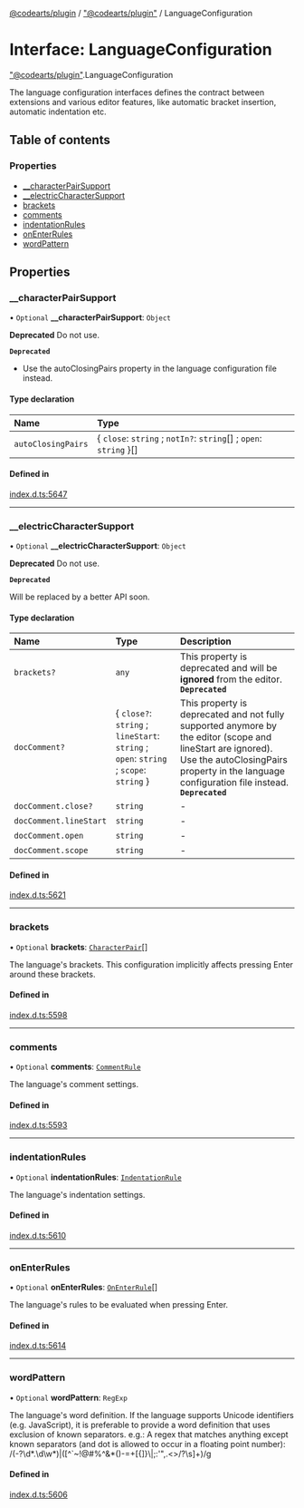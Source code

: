 [@codearts/plugin](../README.md) / ["@codearts/plugin"](../modules/_codearts_plugin_.md) / LanguageConfiguration

# Interface: LanguageConfiguration

["@codearts/plugin"](../modules/_codearts_plugin_.md).LanguageConfiguration

The language configuration interfaces defines the contract between extensions
and various editor features, like automatic bracket insertion, automatic indentation etc.

## Table of contents

### Properties

- [\_\_characterPairSupport](codearts_plugin_.LanguageConfiguration.md#__characterpairsupport)
- [\_\_electricCharacterSupport](codearts_plugin_.LanguageConfiguration.md#__electriccharactersupport)
- [brackets](codearts_plugin_.LanguageConfiguration.md#brackets)
- [comments](codearts_plugin_.LanguageConfiguration.md#comments)
- [indentationRules](codearts_plugin_.LanguageConfiguration.md#indentationrules)
- [onEnterRules](codearts_plugin_.LanguageConfiguration.md#onenterrules)
- [wordPattern](codearts_plugin_.LanguageConfiguration.md#wordpattern)

## Properties

### \_\_characterPairSupport

• `Optional` **\_\_characterPairSupport**: `Object`

**Deprecated** Do not use.

**`Deprecated`**

* Use the autoClosingPairs property in the language configuration file instead.

#### Type declaration

| Name | Type |
| :------ | :------ |
| `autoClosingPairs` | { `close`: `string` ; `notIn?`: `string`[] ; `open`: `string`  }[] |

#### Defined in

[index.d.ts:5647](https://github.com/xyz-fish/cloudide-plugin-api/blob/9927cd6/index.d.ts#L5647)

___

### \_\_electricCharacterSupport

• `Optional` **\_\_electricCharacterSupport**: `Object`

**Deprecated** Do not use.

**`Deprecated`**

Will be replaced by a better API soon.

#### Type declaration

| Name | Type | Description |
| :------ | :------ | :------ |
| `brackets?` | `any` | This property is deprecated and will be **ignored** from the editor.  **`Deprecated`** |
| `docComment?` | { `close?`: `string` ; `lineStart`: `string` ; `open`: `string` ; `scope`: `string`  } | This property is deprecated and not fully supported anymore by the editor (scope and lineStart are ignored). Use the autoClosingPairs property in the language configuration file instead.  **`Deprecated`** |
| `docComment.close?` | `string` | - |
| `docComment.lineStart` | `string` | - |
| `docComment.open` | `string` | - |
| `docComment.scope` | `string` | - |

#### Defined in

[index.d.ts:5621](https://github.com/xyz-fish/cloudide-plugin-api/blob/9927cd6/index.d.ts#L5621)

___

### brackets

• `Optional` **brackets**: [`CharacterPair`](../modules/_codearts_plugin_.md#characterpair)[]

The language's brackets.
This configuration implicitly affects pressing Enter around these brackets.

#### Defined in

[index.d.ts:5598](https://github.com/xyz-fish/cloudide-plugin-api/blob/9927cd6/index.d.ts#L5598)

___

### comments

• `Optional` **comments**: [`CommentRule`](codearts_plugin_.CommentRule.md)

The language's comment settings.

#### Defined in

[index.d.ts:5593](https://github.com/xyz-fish/cloudide-plugin-api/blob/9927cd6/index.d.ts#L5593)

___

### indentationRules

• `Optional` **indentationRules**: [`IndentationRule`](codearts_plugin_.IndentationRule.md)

The language's indentation settings.

#### Defined in

[index.d.ts:5610](https://github.com/xyz-fish/cloudide-plugin-api/blob/9927cd6/index.d.ts#L5610)

___

### onEnterRules

• `Optional` **onEnterRules**: [`OnEnterRule`](codearts_plugin_.OnEnterRule.md)[]

The language's rules to be evaluated when pressing Enter.

#### Defined in

[index.d.ts:5614](https://github.com/xyz-fish/cloudide-plugin-api/blob/9927cd6/index.d.ts#L5614)

___

### wordPattern

• `Optional` **wordPattern**: `RegExp`

The language's word definition.
If the language supports Unicode identifiers (e.g. JavaScript), it is preferable
to provide a word definition that uses exclusion of known separators.
e.g.: A regex that matches anything except known separators (and dot is allowed to occur in a floating point number):
  /(-?\d*\.\d\w*)|([^`\~\!@\#\%\^\&\*\(\)\-\=\+\[{\]}\\\|\;\:\'\"\,\.\<\>/\?\s]+)/g

#### Defined in

[index.d.ts:5606](https://github.com/xyz-fish/cloudide-plugin-api/blob/9927cd6/index.d.ts#L5606)
